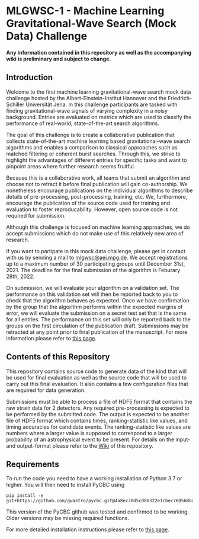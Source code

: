 # MLGWSC-1 - Machine Learning Gravitational-Wave Search (Mock Data) Challenge

**Any information contained in this repository as well as the accompanying wiki is preliminary and subject to change.**

## Introduction

Welcome to the first machine learning gravitational-wave search mock 
data challenge hosted by the Albert-Einstein-Institut Hannover and the 
Friedrich-Schiller Universität Jena. In this challenge participants are 
tasked with finding gravitational-wave signals of varying complexity in 
a noisy background. Entries are evaluated on metrics which are used to 
classify the performance of real-world, state-of-the-art search 
algorithms.

The goal of this challenge is to create a collaborative publication that 
collects state-of-the-art machine learning based gravitational-wave 
search algorithms and enables a comparison to classical approaches 
such as matched filtering or coherent burst searches. Through this, we 
strive to highlight the advantages of different entries for specific 
tasks and want to pinpoint areas where further research seems fruitful.

Because this is a collaborative work, all teams that submit an algorithm 
and choose not to retract it before final publication will gain 
co-authorship. We nonetheless encourage publications on the individual 
algorithms to describe details of pre-processing, post-processing, 
training, etc. We, furthermore, encourage the publication of the source 
code used for training and evaluation to foster reproducability. 
However, open source code is not required for submission.

Although this challenge is focused on machine learning approaches, we do 
accept submissions which do not make use of this relatively new area of 
research.

If you want to partipate in this mock data challenge, please get in 
contact with us by sending a mail to [mlgwsc@aei.mpg.de](mailto:mlgwsc@aei.mpg.de).
We accept registrations up to a maximum number of 30 participating 
groups until December 31st, 2021. The deadline for the final submission 
of the algorithm is Feburary 28th, 2022.

On submission, we will evaluate your algorithm on a validation set. The 
performance on this validation set will then be reported back to you to 
check that the algorithm behaves as expected. Once we have confirmation 
by the group that the algorithm performs within the expected margins of 
error, we will evaluate the submission on a secret test set that is the 
same for all entries. The performance on this set will only be reported 
back to the groups on the first circulation of the publication draft. 
Submissions may be retracted at any point prior to final publication of 
the manuscript. For more information please refer to [this page](https://github.com/gwastro/ml-mock-data-challenge-1/wiki/Submission-Details).

## Contents of this Repository

This repository contains source code to generate data of the kind that 
will be used for final evaluation as well as the source code that will 
be used to carry out this final evaluation. It also contains a few 
configuration files that are required for data generation.

Submissions must be able to process a file of HDF5 format that contains 
the raw strain data for 2 detectors. Any required pre-processing is 
expected to be performed by the submitted code. The output is expected 
to be another file of HDF5 format which contains times, 
ranking-statistic like values, and timing accuracies for candidate 
events. The ranking-statistic like values are numbers where a larger 
value is supposed to correspond to a larger probability of an 
astrophysical event to be present. For details on the input- and
output-format please refer to the [Wiki](https://github.com/gwastro/ml-mock-data-challenge-1/wiki/Submission-Details#algorithm-inputoutput-format) of this repository.

## Requirements
To run the code you need to have a working installation of Python 3.7 or
higher. You will then need to install PyCBC using
```
pip install -e git+https://github.com/gwastro/pycbc.git@4a8ec70d5cd86322e1cbec760568ba34f33173d8#egg=pycbc
```
This version of the PyCBC github was tested and confirmed to be working.
Older versions may be missing required functions.

For more detailed installation instructions please refer to [this page](https://github.com/gwastro/ml-mock-data-challenge-1/wiki/Provided-Software#requirements).
